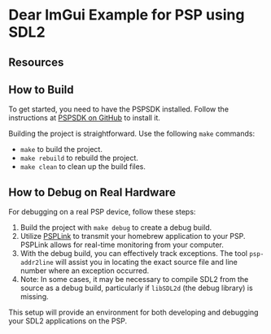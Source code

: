 # Dear ImGui Example for PSP using SDL2


## Resources

## How to Build

To get started, you need to have the PSPSDK installed. Follow the instructions at [PSPSDK on GitHub](https://github.com/pspdev/pspdev) to install it.

Building the project is straightforward. Use the following `make` commands:
- `make` to build the project.
- `make rebuild` to rebuild the project.
- `make clean` to clean up the build files.

## How to Debug on Real Hardware

For debugging on a real PSP device, follow these steps:

1. Build the project with `make debug` to create a debug build.
2. Utilize [PSPLink](http://pspdev.github.io/psplinkusb/) to transmit your homebrew application to your PSP. PSPLink allows for real-time monitoring from your computer.
3. With the debug build, you can effectively track exceptions. The tool `psp-addr2line` will assist you in locating the exact source file and line number where an exception occurred.
4. Note: In some cases, it may be necessary to compile SDL2 from the source as a debug build, particularly if `libSDL2d` (the debug library) is missing.

This setup will provide an environment for both developing and debugging your SDL2 applications on the PSP.

